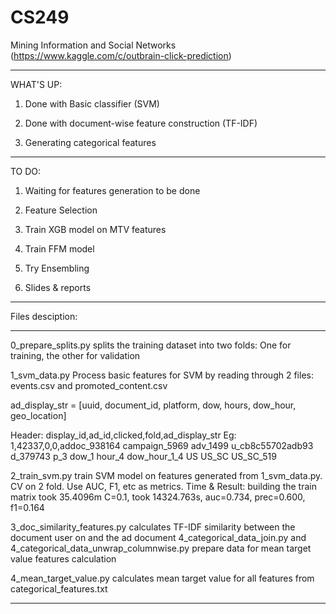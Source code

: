 # CS249
Mining Information and Social Networks (https://www.kaggle.com/c/outbrain-click-prediction)

----------------------------------------------------------------------------------------------------------------
WHAT'S UP:

1. Done with Basic classifier (SVM)

2. Done with document-wise feature construction (TF-IDF)

3. Generating categorical features

----------------------------------------------------------------------------------------------------------------
TO DO:

1. Waiting for features generation to be done

2. Feature Selection

3. Train XGB model on MTV features

4. Train FFM model

5. Try Ensembling

6. Slides & reports

----------------------------------------------------------------------------------------------------------------
Files desciption:

----------------------------------------------------------------------------------------------------------------

0_prepare_splits.py splits the training dataset into two folds: One for training, the other for validation

1_svm_data.py Process basic features for SVM by reading through 2 files: events.csv and promoted_content.csv

ad_display_str = [uuid, document_id, platform, dow, hours, dow_hour, geo_location]

Header: display_id,ad_id,clicked,fold,ad_display_str
Eg: 1,42337,0,0,addoc_938164 campaign_5969 adv_1499 u_cb8c55702adb93 d_379743 p_3 dow_1 hour_4 dow_hour_1_4 US US_SC US_SC_519

2_train_svm.py train SVM model on features generated from 1_svm_data.py. CV on 2 fold. Use AUC, F1, etc as metrics. 
Time & Result:
building the train matrix took 35.4096m
C=0.1, took 14324.763s, auc=0.734, prec=0.600, f1=0.164

3_doc_similarity_features.py calculates TF-IDF similarity between the document user on and the ad document
4_categorical_data_join.py and 4_categorical_data_unwrap_columnwise.py prepare data for mean target value features calculation

4_mean_target_value.py calculates mean target value for all features from categorical_features.txt

----------------------------------------------------------------------------------------------------------------
